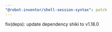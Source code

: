 ```yaml
---
"@robot-inventor/shell-session-syntax": patch
---
```


fix(deps): update dependency shiki to v1.18.0
